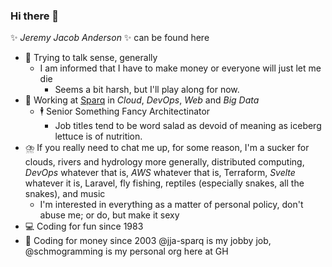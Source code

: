 ### Hi there 👋

✨ _Jeremy Jacob Anderson_ ✨ can be found here
- 🤔 Trying to talk sense, generally
  - I am informed that I have to make money or everyone will just let me die
    - Seems a bit harsh, but I'll play along for now.
- 🥦 Working at [Sparq](https://teamsparq.com) in _Cloud_, _DevOps_, _Web_ and _Big Data_
  - 🕴️ Senior Something Fancy Architectinator
    - Job titles tend to be word salad as devoid of meaning as iceberg lettuce is of nutrition.
- ⛈️ If you really need to chat me up, for some reason, I'm a sucker for clouds, rivers and hydrology more generally, distributed computing, _DevOps_ whatever that is, _AWS_ whatever that is, Terraform, _Svelte_ whatever it is, Laravel, fly fishing, reptiles (especially snakes, all the snakes), and music
  - I'm interested in everything as a matter of personal policy, don't abuse me; or do, but make it sexy
- 💻 Coding for fun since 1983
- 💸 Coding for money since 2003
@jja-sparq is my jobby job, @schmogramming is my personal org here at GH
